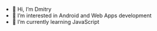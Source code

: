 - 👋 Hi, I’m Dmitry
- 👀 I’m interested in Android and Web Apps development 
- 🌱 I’m currently learning JavaScript

<!---
Hotoke79/Hotoke79 is a ✨ special ✨ repository because its `README.md` (this file) appears on your GitHub profile.
You can click the Preview link to take a look at your changes.
--->
